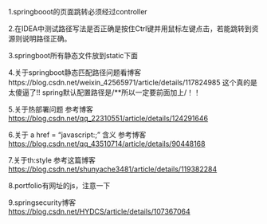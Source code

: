 1.springbooot的页面跳转必须经过controller

2.在IDEA中测试路径写法是否正确是按住Ctrl键并用鼠标左键点击，若能跳转到资源则说明路径正确。

3.springboot所有静态文件放到static下面

4.关于springboot静态匹配路径问题看博客https://blog.csdn.net/weixin_42565971/article/details/117824985
这个真的是太傻逼了!!
spring默认配置路径是/**所以一定要前面加上/！！

5.关于热部署问题
参考博客 https://blog.csdn.net/qq_22310551/article/details/124291646

6.关于 a href = “javascript:;” 含义
参考博客 https://blog.csdn.net/qq_43510714/article/details/90448168

7.关于th:style
参考这篇博客
https://blog.csdn.net/shunyache3481/article/details/119382284

8.portfolio有网址的js，注意一下

9.springsecurity博客
https://blog.csdn.net/HYDCS/article/details/107367064
